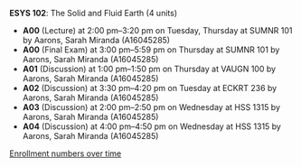 **ESYS 102**: The Solid and Fluid Earth (4 units)

- **A00** (Lecture) at 2:00 pm–3:20 pm on Tuesday, Thursday at SUMNR 101 by Aarons, Sarah Miranda (A16045285)
- **A00** (Final Exam) at 3:00 pm–5:59 pm on Thursday at SUMNR 101 by Aarons, Sarah Miranda (A16045285)
- **A01** (Discussion) at 1:00 pm–1:50 pm on Thursday at VAUGN 100 by Aarons, Sarah Miranda (A16045285)
- **A02** (Discussion) at 3:30 pm–4:20 pm on Tuesday at ECKRT 236 by Aarons, Sarah Miranda (A16045285)
- **A03** (Discussion) at 2:00 pm–2:50 pm on Wednesday at HSS 1315 by Aarons, Sarah Miranda (A16045285)
- **A04** (Discussion) at 4:00 pm–4:50 pm on Wednesday at HSS 1315 by Aarons, Sarah Miranda (A16045285)

[Enrollment numbers over time](./ESYS102.tsv)
